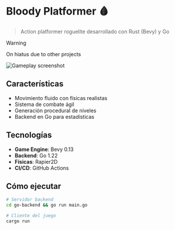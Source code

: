 # Bloody Platformer 🩸

> Action platformer roguelite desarrollado con Rust (Bevy) y Go

>[!WARNING]
> On hiatus due to other projects

![Gameplay screenshot](Pendiente)

## Características
- Movimiento fluido con físicas realistas
- Sistema de combate ágil
- Generación procedural de niveles
- Backend en Go para estadísticas

## Tecnologías
- **Game Engine**: Bevy 0.13
- **Backend**: Go 1.22
- **Físicas**: Rapier2D
- **CI/CD**: GitHub Actions

## Cómo ejecutar
```bash
# Servidor backend
cd go-backend && go run main.go

# Cliente del juego
cargo run